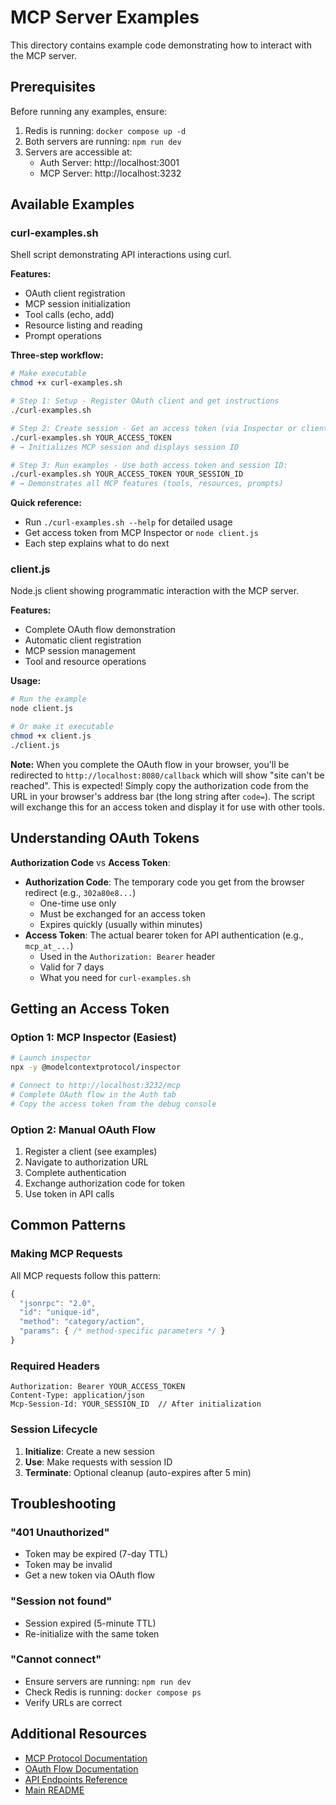 # MCP Server Examples

This directory contains example code demonstrating how to interact with the MCP server.

## Prerequisites

Before running any examples, ensure:
1. Redis is running: `docker compose up -d`
2. Both servers are running: `npm run dev`
3. Servers are accessible at:
   - Auth Server: http://localhost:3001
   - MCP Server: http://localhost:3232

## Available Examples

### curl-examples.sh

Shell script demonstrating API interactions using curl.

**Features:**
- OAuth client registration
- MCP session initialization
- Tool calls (echo, add)
- Resource listing and reading
- Prompt operations

**Three-step workflow:**
```bash
# Make executable
chmod +x curl-examples.sh

# Step 1: Setup - Register OAuth client and get instructions
./curl-examples.sh

# Step 2: Create session - Get an access token (via Inspector or client.js), then:
./curl-examples.sh YOUR_ACCESS_TOKEN
# → Initializes MCP session and displays session ID

# Step 3: Run examples - Use both access token and session ID:
./curl-examples.sh YOUR_ACCESS_TOKEN YOUR_SESSION_ID
# → Demonstrates all MCP features (tools, resources, prompts)
```

**Quick reference:**
- Run `./curl-examples.sh --help` for detailed usage
- Get access token from MCP Inspector or `node client.js`
- Each step explains what to do next

### client.js

Node.js client showing programmatic interaction with the MCP server.

**Features:**
- Complete OAuth flow demonstration
- Automatic client registration
- MCP session management
- Tool and resource operations

**Usage:**
```bash
# Run the example
node client.js

# Or make it executable
chmod +x client.js
./client.js
```

**Note:** When you complete the OAuth flow in your browser, you'll be redirected to `http://localhost:8080/callback` which will show "site can't be reached". This is expected! Simply copy the authorization code from the URL in your browser's address bar (the long string after `code=`). The script will exchange this for an access token and display it for use with other tools.

## Understanding OAuth Tokens

**Authorization Code** vs **Access Token**:
- **Authorization Code**: The temporary code you get from the browser redirect (e.g., `302a80e8...`)
  - One-time use only
  - Must be exchanged for an access token
  - Expires quickly (usually within minutes)
- **Access Token**: The actual bearer token for API authentication (e.g., `mcp_at_...`)
  - Used in the `Authorization: Bearer` header
  - Valid for 7 days
  - What you need for `curl-examples.sh`

## Getting an Access Token

### Option 1: MCP Inspector (Easiest)

```bash
# Launch inspector
npx -y @modelcontextprotocol/inspector

# Connect to http://localhost:3232/mcp
# Complete OAuth flow in the Auth tab
# Copy the access token from the debug console
```

### Option 2: Manual OAuth Flow

1. Register a client (see examples)
2. Navigate to authorization URL
3. Complete authentication
4. Exchange authorization code for token
5. Use token in API calls

## Common Patterns

### Making MCP Requests

All MCP requests follow this pattern:

```javascript
{
  "jsonrpc": "2.0",
  "id": "unique-id",
  "method": "category/action",
  "params": { /* method-specific parameters */ }
}
```

### Required Headers

```
Authorization: Bearer YOUR_ACCESS_TOKEN
Content-Type: application/json
Mcp-Session-Id: YOUR_SESSION_ID  // After initialization
```

### Session Lifecycle

1. **Initialize**: Create a new session
2. **Use**: Make requests with session ID
3. **Terminate**: Optional cleanup (auto-expires after 5 min)

## Troubleshooting

### "401 Unauthorized"
- Token may be expired (7-day TTL)
- Token may be invalid
- Get a new token via OAuth flow

### "Session not found"
- Session expired (5-minute TTL)
- Re-initialize with the same token

### "Cannot connect"
- Ensure servers are running: `npm run dev`
- Check Redis is running: `docker compose ps`
- Verify URLs are correct

## Additional Resources

- [MCP Protocol Documentation](https://modelcontextprotocol.io)
- [OAuth Flow Documentation](../docs/oauth-flow.md)
- [API Endpoints Reference](../docs/endpoints.md)
- [Main README](../README.md)